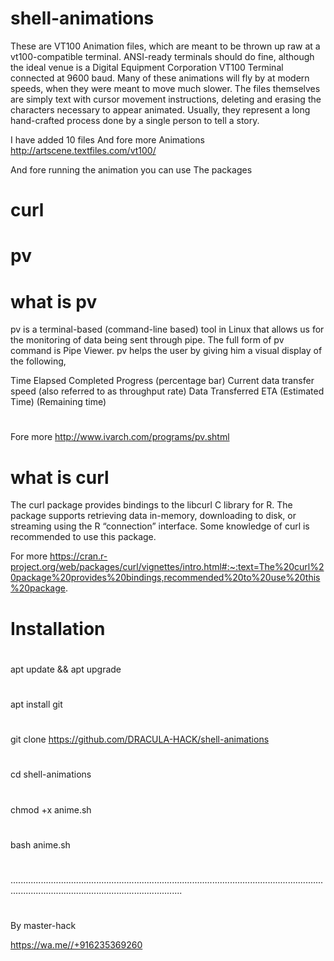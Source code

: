 # shell-animations


These are VT100 Animation files, which are meant to be thrown up raw at a vt100-compatible terminal. ANSI-ready terminals should do fine, although the ideal venue is a Digital Equipment Corporation VT100 Terminal connected at 9600 baud. Many of these animations will fly by at modern speeds, when they were meant to move much slower. The files themselves are simply text with cursor movement instructions, deleting and erasing the characters necessary to appear animated. Usually, they represent a long hand-crafted process done by a single person to tell a story.

I have added 10 files 
And fore more
Animations
http://artscene.textfiles.com/vt100/

And fore running the animation you can use
 The packages

# curl

# pv

# what is pv 

pv is a terminal-based (command-line based) tool in Linux that allows us for the monitoring of data being sent through pipe. The full form of pv command is Pipe Viewer. pv helps the user by giving him a visual display of the following,

Time Elapsed
Completed Progress (percentage bar)
Current data transfer speed (also referred to as throughput rate)
Data Transferred
ETA (Estimated Time) (Remaining time)
# 
Fore more
http://www.ivarch.com/programs/pv.shtml

# what is curl 

The curl package provides bindings to the libcurl C library for R. The package supports retrieving data in-memory, downloading to disk, or streaming using the R “connection” interface. Some knowledge of curl is recommended to use this package.

For more
https://cran.r-project.org/web/packages/curl/vignettes/intro.html#:~:text=The%20curl%20package%20provides%20bindings,recommended%20to%20use%20this%20package.


# Installation
#
apt update && apt upgrade
#
apt install git
#
git clone https://github.com/DRACULA-HACK/shell-animations
#
cd shell-animations
#
chmod +x anime.sh
#
bash anime.sh
#
................................................................................................................................................................................................
#
By master-hack

https://wa.me//+916235369260
